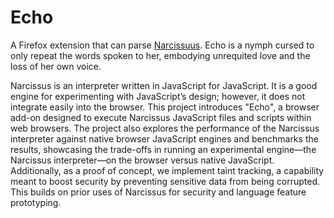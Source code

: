 # Echo
A Firefox extension that can parse [Narcissuus](https://github.com/mozilla/narcissus). Echo is a nymph cursed to only repeat the words spoken to her, embodying unrequited love and the loss of her own voice.

Narcissus is an interpreter written in JavaScript for JavaScript. It is a good engine for experimenting with JavaScript’s design; however, it does not integrate easily into the browser. This project introduces "Echo", a browser add-on designed to execute Narcissus JavaScript files and scripts within web browsers. The project also explores the performance of the Narcissus interpreter against native browser JavaScript engines and benchmarks the results, showcasing the trade-offs in running an experimental engine—the Narcissus interpreter—on the browser versus native JavaScript. Additionally, as a proof of concept, we implement taint tracking, a capability meant to boost security by preventing sensitive data from being corrupted. This builds on prior uses of Narcissus for security and language feature prototyping.
